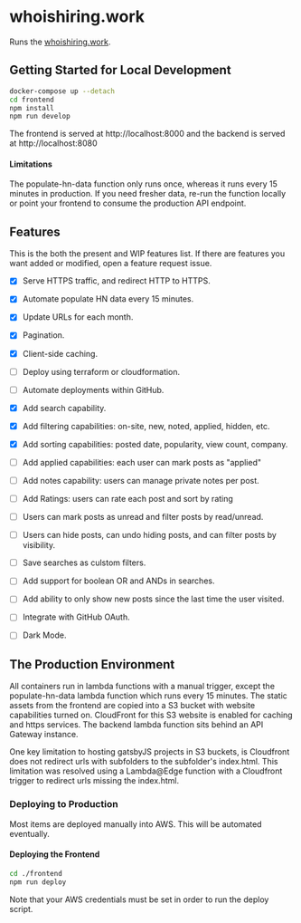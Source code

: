 # whoishiring.work

Runs the [whoishiring.work](https://www.whoishiring.work).

## Getting Started for Local Development

```sh
docker-compose up --detach
cd frontend
npm install
npm run develop
```

The frontend is served at http://localhost:8000 and the backend is served at http://localhost:8080

#### Limitations
The populate-hn-data function only runs once, whereas it runs every 15 minutes in production. If you need fresher data, re-run the function locally or point your frontend to consume the production API endpoint.

## Features

This is the both the present and WIP features list. If there are features you want added or modified, open a feature request issue.

- [x] Serve HTTPS traffic, and redirect HTTP to HTTPS.
- [x] Automate populate HN data every 15 minutes.
- [x] Update URLs for each month.
- [x] Pagination.
- [x] Client-side caching.
- [ ] Deploy using terraform or cloudformation.
- [ ] Automate deployments within GitHub.
- [x] Add search capability.
- [x] Add filtering capabilities: on-site, new, noted, applied, hidden, etc.
- [x] Add sorting capabilities: posted date, popularity, view count, company.
- [ ] Add applied capabilities: each user can mark posts as "applied"
- [ ] Add notes capability: users can manage private notes per post.
- [ ] Add Ratings: users can rate each post and sort by rating
- [ ] Users can mark posts as unread and filter posts by read/unread.
- [ ] Users can hide posts, can undo hiding posts, and can filter posts by visibility.
- [ ] Save searches as culstom filters.
- [ ] Add support for boolean OR and ANDs in searches.
- [ ] Add ability to only show new posts since the last time the user visited.
- [ ] Integrate with GitHub OAuth.
- [ ] Dark Mode.


## The Production Environment

All containers run in lambda functions with a manual trigger, except the populate-hn-data lambda function which runs every 15 minutes.
The static assets from the frontend are copied into a S3 bucket with website capabilities turned on. CloudFront for this S3 website is enabled for caching and https services. The backend lambda function sits behind an API Gateway instance.

One key limitation to hosting gatsbyJS projects in S3 buckets, is Cloudfront does not redirect urls with subfolders to the subfolder's index.html. This limitation was resolved using a Lambda@Edge function with a Cloudfront trigger to redirect urls missing the index.html.

### Deploying to Production

Most items are deployed manually into AWS. This will be automated eventually.

#### Deploying the Frontend

```sh
cd ./frontend
npm run deploy
```

Note that your AWS credentials must be set in order to run the deploy script.
